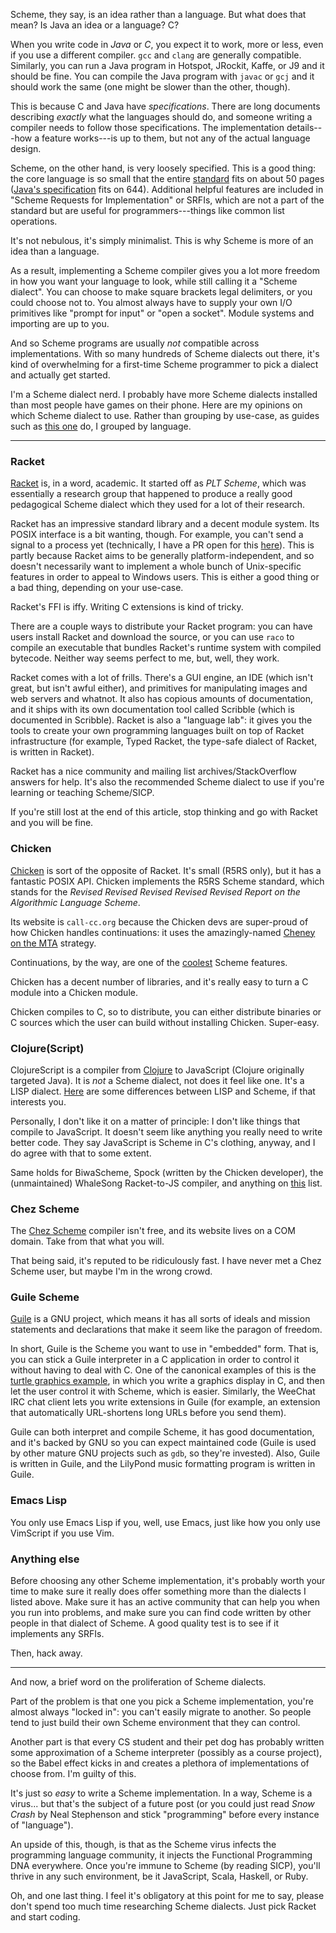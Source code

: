 Scheme, they say, is an idea rather than a language. But what does that mean?
Is Java an idea or a language? C?

When you write code in *Java* or *C*, you expect it to work, more or less, even
if you use a different compiler. `gcc` and `clang` are generally compatible.
Similarly, you can run a Java program in Hotspot, JRockit, Kaffe, or J9 and it
should be fine. You can compile the Java program with `javac` or `gcj` and it
should work the same (one might be slower than the other, though).

This is because C and Java have *specifications*. There are long documents
describing *exactly* what the languages should do, and someone writing a
compiler needs to follow those specifications. The implementation details---how
a feature works---is up to them, but not any of the actual language design.

Scheme, on the other hand, is very loosely specified. This is a good thing: the
core language is so small that the entire
[standard](http://www.schemers.org/Documents/Standards/R5RS/r5rs.pdf) fits on
about 50 pages ([Java's
specification](https://docs.oracle.com/javase/specs/jls/se7/jls7.pdf) fits on
644). Additional helpful features are included in "Scheme Requests for
Implementation" or SRFIs, which are not a part of the standard but are useful
for programmers---things like common list operations.

It's not nebulous, it's simply minimalist. This is why Scheme is more of
an idea than a language.

As a result, implementing a Scheme compiler gives you a lot more freedom in how
you want your language to look, while still calling it a "Scheme dialect". You
can choose to make square brackets legal delimiters, or you could choose not
to. You almost always have to supply your own I/O primitives like "prompt for
input" or "open a socket".  Module systems and importing are up to you.

And so Scheme programs are usually *not* compatible across implementations.
With so many hundreds of Scheme dialects out there, it's kind of overwhelming
for a first-time Scheme programmer to pick a dialect and actually get started.

I'm a Scheme dialect nerd. I probably have more Scheme dialects installed than
most people have games on their phone. Here are my opinions on which Scheme
dialect to use. Rather than grouping by use-case, as guides such as [this
one](https://wingolog.org/archives/2013/01/07/an-opinionated-guide-to-scheme-implementations)
do, I grouped by language.

---

### Racket

[Racket](http://racket-lang.org) is, in a word, academic. It started off as
*PLT Scheme*, which was essentially a research group that happened to produce a
really good pedagogical Scheme dialect which they used for a lot of their
research.

Racket has an impressive standard library and a decent module system. Its POSIX
interface is a bit wanting, though. For example, you can't send a signal to a
process yet (technically, I have a PR open for this
[here](https://github.com/racket/racket/pull/961)). This is partly because
Racket aims to be generally platform-independent, and so doesn't necessarily
want to implement a whole bunch of Unix-specific features in order to appeal to
Windows users. This is either a good thing or a bad thing, depending on your
use-case.

Racket's FFI is iffy. Writing C extensions is kind of tricky.

There are a couple ways to distribute your Racket program: you can have users
install Racket and download the source, or you can use `raco` to compile an
executable that bundles Racket's runtime system with compiled bytecode. Neither
way seems perfect to me, but, well, they work.

Racket comes with a lot of frills. There's a GUI engine, an IDE (which isn't
great, but isn't awful either), and primitives for manipulating images and web
servers and whatnot. It also has copious amounts of documentation, and it ships
with its own documentation tool called Scribble (which is documented in
Scribble). Racket is also a "language lab": it gives you the tools to create
your own programming languages built on top of Racket infrastructure (for
example, Typed Racket, the type-safe dialect of Racket, is written in Racket).

Racket has a nice community and mailing list archives/StackOverflow answers for
help. It's also the recommended Scheme dialect to use if you're learning or
teaching Scheme/SICP.

If you're still lost at the end of this article, stop thinking and go with
Racket and you will be fine.

### Chicken

[Chicken](http://call-cc.org) is sort of the opposite of Racket. It's small
(R5RS only), but it has a fantastic POSIX API. Chicken implements the R5RS
Scheme standard, which stands for the *Revised Revised Revised Revised Revised
Report on the Algorithmic Language Scheme*.

Its website is `call-cc.org` because the Chicken devs are super-proud of how
Chicken handles continuations: it uses the amazingly-named [Cheney on the
MTA](http://www.pipeline.com/~hbaker1/CheneyMTA.html) strategy.

Continuations, by the way, are one of the
[coolest](http://matt.might.net/articles/programming-with-continuations--exceptions-backtracking-search-threads-generators-coroutines/)
Scheme features.

Chicken has a decent number of libraries, and it's really easy to turn a C
module into a Chicken module.

Chicken compiles to C, so to distribute, you can either distribute binaries or
C sources which the user can build without installing Chicken. Super-easy.

### Clojure(Script)

ClojureScript is a compiler from [Clojure](http://clojure.org) to JavaScript
(Clojure originally targeted Java). It is *not* a Scheme dialect, not does it
feel like one. It's a LISP dialect.
[Here](http://c2.com/cgi/wiki?LispSchemeDifferences) are some differences
between LISP and Scheme, if that interests you.

Personally, I don't like it on a matter of principle: I don't like things that
compile to JavaScript. It doesn't seem like anything you really need to write
better code. They say JavaScript is Scheme in C's clothing, anyway, and I do
agree with that to some extent.

Same holds for BiwaScheme, Spock (written by the Chicken developer), the
(unmaintained) WhaleSong Racket-to-JS compiler, and anything on
[this](https://github.com/jashkenas/coffeescript/wiki/List-of-languages-that-compile-to-JS#lisp-scheme)
list.

### Chez Scheme

The [Chez Scheme](http://www.scheme.com) compiler isn't free, and its website
lives on a COM domain. Take from that what you will.

That being said, it's reputed to be ridiculously fast. I have never met a Chez
Scheme user, but maybe I'm in the wrong crowd.

### Guile Scheme

[Guile](http://www.gnu.org/software/guile/) is a GNU project, which means it
has all sorts of ideals and mission statements and declarations that make it
seem like the paragon of freedom.

In short, Guile is the Scheme you want to use in "embedded" form. That is, you
can stick a Guile interpreter in a C application in order to control it without
having to deal with C. One of the canonical examples of this is the [turtle
graphics
example](http://www.gnu.org/software/guile/docs/guile-tut/tutorial.html), in
which you write a graphics display in C, and then let the user control it with
Scheme, which is easier. Similarly, the WeeChat IRC chat client lets you write
extensions in Guile (for example, an extension that automatically URL-shortens
long URLs before you send them).

Guile can both interpret and compile Scheme, it has good documentation, and
it's backed by GNU so you can expect maintained code (Guile is used by other
mature GNU projects such as `gdb`, so they're invested). Also, Guile is written
in Guile, and the LilyPond music formatting program is written in Guile.

### Emacs Lisp

You only use Emacs Lisp if you, well, use Emacs, just like how you only use
VimScript if you use Vim.

### Anything else

Before choosing any other Scheme implementation, it's probably worth your time
to make sure it really does offer something more than the dialects I listed
above. Make sure it has an active community that can help you when you run
into problems, and make sure you can find code written by other people in that
dialect of Scheme. A good quality test is to see if it implements any SRFIs.

Then, hack away.

---

And now, a brief word on the proliferation of Scheme dialects.

Part of the problem is that one you pick a Scheme implementation, you're almost
always "locked in": you can't easily migrate to another. So people tend to just
build their own Scheme environment that they can control.

Another part is that every CS student and their pet dog has probably written
some approximation of a Scheme interpreter (possibly as a course project), so
the Babel effect kicks in and creates a plethora of implementations of choose
from. I'm guilty of this.

It's just so *easy* to write a Scheme implementation. In a way, Scheme is a
virus... but that's the subject of a future post (or you could just read *Snow
Crash* by Neal Stephenson and stick "programming" before every instance of
"language").

An upside of this, though, is that as the Scheme virus infects the programming
language community, it injects the Functional Programming DNA everywhere. Once
you're immune to Scheme (by reading SICP), you'll thrive in any such
environment, be it JavaScript, Scala, Haskell, or Ruby.

Oh, and one last thing. I feel it's obligatory at this point for me to say,
please don't spend too much time researching Scheme dialects. Just pick Racket
and start coding.
